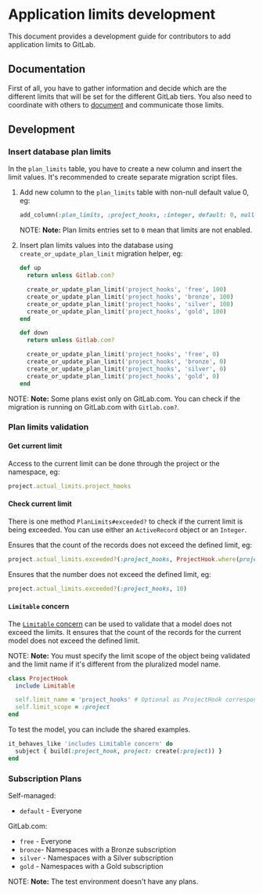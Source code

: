 # Application limits development

This document provides a development guide for contributors to add application
limits to GitLab.

## Documentation

First of all, you have to gather information and decide which are the different
limits that will be set for the different GitLab tiers. You also need to
coordinate with others to [document](../administration/instance_limits.md)
and communicate those limits.

## Development

### Insert database plan limits

In the `plan_limits` table, you have to create a new column and insert the
limit values. It's recommended to create separate migration script files.

1. Add new column to the `plan_limits` table with non-null default value 0, eg:

   ```ruby
   add_column(:plan_limits, :project_hooks, :integer, default: 0, null: false)
   ```

   NOTE: **Note:** Plan limits entries set to `0` mean that limits are not
   enabled.

1. Insert plan limits values into the database using
   `create_or_update_plan_limit` migration helper, eg:

   ```ruby
   def up
     return unless Gitlab.com?

     create_or_update_plan_limit('project_hooks', 'free', 100)
     create_or_update_plan_limit('project_hooks', 'bronze', 100)
     create_or_update_plan_limit('project_hooks', 'silver', 100)
     create_or_update_plan_limit('project_hooks', 'gold', 100)
   end

   def down
     return unless Gitlab.com?

     create_or_update_plan_limit('project_hooks', 'free', 0)
     create_or_update_plan_limit('project_hooks', 'bronze', 0)
     create_or_update_plan_limit('project_hooks', 'silver', 0)
     create_or_update_plan_limit('project_hooks', 'gold', 0)
   end
   ```

NOTE: **Note:** Some plans exist only on GitLab.com. You can check if the
migration is running on GitLab.com with `Gitlab.com?`.

### Plan limits validation

#### Get current limit

Access to the current limit can be done through the project or the namespace,
eg:

```ruby
project.actual_limits.project_hooks
```

#### Check current limit

There is one method `PlanLimits#exceeded?` to check if the current limit is
being exceeded. You can use either an `ActiveRecord` object or an `Integer`.

Ensures that the count of the records does not exceed the defined limit, eg:

```ruby
project.actual_limits.exceeded?(:project_hooks, ProjectHook.where(project: project))
```

Ensures that the number does not exceed the defined limit, eg:

```ruby
project.actual_limits.exceeded?(:project_hooks, 10)
```

#### `Limitable` concern

The [`Limitable` concern](https://gitlab.com/gitlab-org/gitlab/blob/master/ee/app/models/concerns/ee/limitable.rb)
can be used to validate that a model does not exceed the limits. It ensures
that the count of the records for the current model does not exceed the defined
limit.

NOTE: **Note:** You must specify the limit scope of the object being validated
and the limit name if it's different from the pluralized model name.

```ruby
class ProjectHook
  include Limitable

  self.limit_name = 'project_hooks' # Optional as ProjectHook corresponds with project_hooks
  self.limit_scope = :project
end
```

To test the model, you can include the shared examples.

```ruby
it_behaves_like 'includes Limitable concern' do
  subject { build(:project_hook, project: create(:project)) }
end
```

### Subscription Plans

Self-managed:

- `default` - Everyone

GitLab.com:

- `free` - Everyone
- `bronze`- Namespaces with a Bronze subscription
- `silver` - Namespaces with a Silver subscription
- `gold` - Namespaces with a Gold subscription

NOTE: **Note:** The test environment doesn't have any plans.
